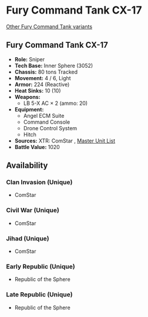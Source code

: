 # Fury Command Tank CX-17 

[Other Fury Command Tank variants](../fury_command_tank.md) 

## Fury Command Tank CX-17 

- **Role:** Sniper 
- **Tech Base:** Inner Sphere (3052) 
- **Chassis:** 80 tons Tracked 
- **Movement:** 4 / 6, Light 
- **Armor:** 224 (Reactive) 
- **Heat Sinks:** 10 (10) 
- **Weapons:** 
  - LB 5-X AC × 2 (ammo: 20) 
- **Equipment:** 
  - Angel ECM Suite 
  - Command Console 
  - Drone Control System 
  - Hitch 
- **Sources:** XTR: ComStar , [Master Unit List](http://masterunitlist.info/Unit/Details/5556) 
- **Battle Value:** 1020 

## Availability 

### Clan Invasion (Unique) 

- ComStar 

### Civil War (Unique) 

- ComStar 

### Jihad (Unique) 

- ComStar 

### Early Republic (Unique) 

- Republic of the Sphere 

### Late Republic (Unique) 

- Republic of the Sphere 

